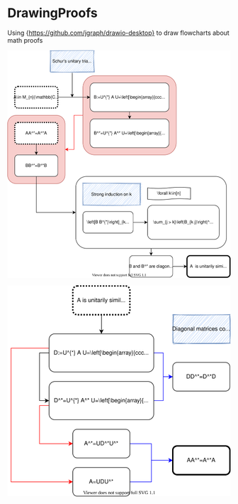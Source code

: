 # DrawingProofs
Using {https://github.com/jgraph/drawio-desktop} to draw flowcharts about math proofs

![image](https://github.com/ZizhengYang/DrawingProofs/blob/main/Matrix%20Analysis/Spectrum%20Theorem/Complex%20Spectrum%20Theorem%202to1.svg)

![image](https://github.com/ZizhengYang/DrawingProofs/blob/main/Matrix%20Analysis/Spectrum%20Theorem/Complex%20Spectrum%20Theorem%201to2.svg)
